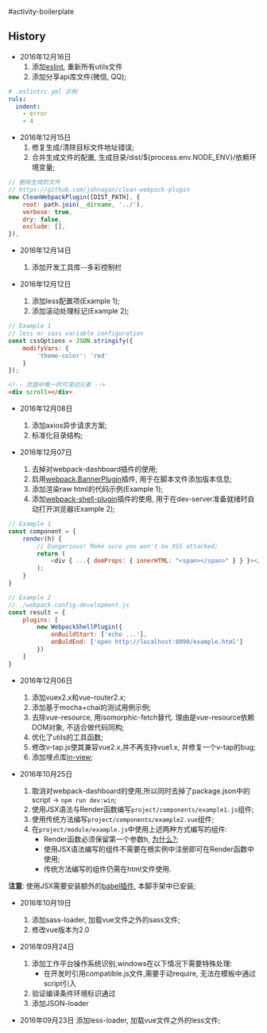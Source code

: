 #activity-boilerplate

## History
- 2016年12月16日
    1. 添加[eslint](http://eslint.org/docs/rules/), 重新所有utils文件
    2. 添加分享api库文件(微信, QQ);

```yaml
# .eslintrc.yml 示例
ruls:
  indent:
    - error
    - 4
```

- 2016年12月15日
    1. 修复生成/清除目标文件地址错误;
    2. 合并生成文件的配置, 生成目录/dist/${process.env.NODE_ENV}/依赖环境变量;

```javascript
// 删除生成的文件
// https://github.com/johnagan/clean-webpack-plugin
new CleanWebpackPlugin([DIST_PATH], {
    root: path.join(__dirname, '../'),
    verbose: true,
    dry: false,
    exclude: [],
}),
```

- 2016年12月14日
    1. 添加开发工具库--多彩控制栏

- 2016年12月12日
    1. 添加less配置项(Example 1);
    2. 添加滚动处理标记(Example 2);

```javascript
// Example 1
// less or sass variable configuration
const cssOptions = JSON.stringify({
    modifyVars: {
        'theme-color': 'red'
    }
});
```

```html
<!-- 页面中唯一的可滚动元素 -->
<div scroll></div>
```

- 2016年12月08日
    1. 添加axios异步请求方案;
    2. 标准化目录结构;

- 2016年12月07日
    1. 去掉对webpack-dashboard插件的使用;
    2. 启用[webpack.BannerPlugin](http://webpack.github.io/docs/list-of-plugins.html#bannerplugin)插件, 用于在脚本文件添加版本信息;
    3. 添加渲染raw html的代码示例(Example 1);
    4. 添加[webpack-shell-plugin](https://github.com/1337programming/webpack-shell-plugin)插件的使用, 用于在dev-server准备就绪时自动打开浏览器(Example 2);

```javascript
// Example 1
const component = {
    render(h) {
        // Dangerious! Make sure you won't be XSS attacked;
        return (
            <div { ...{ domProps: { innerHTML: "<span></span>" } } }></div>
        );
    }
}
```

```javascript
// Example 2
// ./webpack.config.development.js
const result = {
    plugins: [
        new WebpackShellPlugin({
            onBuildStart: ['echo ...'],
            onBuldEnd: ['open http://localhost:8090/example.html']
        })
    ]
}
```

- 2016年12月06日
    1. 添加vuex2.x和vue-router2.x;
    2. 添加基于mocha+chai的测试用例示例;
    3. 去除vue-resource, 用isomorphic-fetch替代. 理由是vue-resource依赖DOM对象, 不适合做代码同构;
    4. 优化了utils的工具函数;
    5. 修改v-tap.js使其兼容vue2.x,并不再支持vue1.x, 并修复一个v-tap的bug;
    6. 添加埋点库[in-view](https://github.com/camwiegert/in-view);

- 2016年10月25日
    1. 取消对webpack-dashboard的使用,所以同时去掉了package.json中的script -> `npm run dev:win`;
    2. 使用JSX语法与Render函数编写`project/components/example1.js`组件;
    3. 使用传统方法编写`project/components/example2.vue`组件;
    4. 在`project/module/example.js`中使用上述两种方式编写的组件:
        - Render函数必须保留第一个参数h, [为什么?](https://vuejs.org/guide/render-function.html);
        - 使用JSX语法编写的组件不需要在根实例中注册即可在Render函数中使用;
        - 传统方法编写的组件仍需在html文件使用.

**注意**: 使用JSX需要安装额外的[babel插件](https://github.com/vuejs/babel-plugin-transform-vue-jsx#usage), 本脚手架中已安装;

- 2016年10月19日
    1. 添加sass-loader, 加载vue文件之外的sass文件;  
    2. 修改vue版本为2.0

- 2016年09月24日
    1. 添加工作平台操作系统识别,windows在以下情况下需要特殊处理:
        - 在开发时引用compatible.js文件,需要手动require, 无法在模板中通过script引入
    2. 验证编译条件环境标识通过
    3. 添加JSON-loader

- 2016年09月23日 
    添加less-loader, 加载vue文件之外的less文件;
